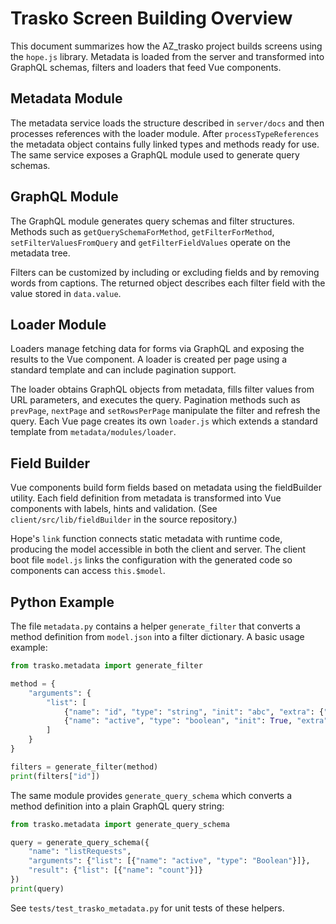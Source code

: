 # Trasko Screen Building Overview

This document summarizes how the AZ_trasko project builds screens using the
`hope.js` library.  Metadata is loaded from the server and transformed into
GraphQL schemas, filters and loaders that feed Vue components.

## Metadata Module

The metadata service loads the structure described in `server/docs` and then
processes references with the loader module.  After `processTypeReferences` the
metadata object contains fully linked types and methods ready for use.  The same
service exposes a GraphQL module used to generate query schemas.

## GraphQL Module

The GraphQL module generates query schemas and filter structures.  Methods such
as `getQuerySchemaForMethod`, `getFilterForMethod`, `setFilterValuesFromQuery`
and `getFilterFieldValues` operate on the metadata tree.

Filters can be customized by including or excluding fields and by removing words from captions. The returned object describes each filter field with the value stored in `data.value`.

## Loader Module

Loaders manage fetching data for forms via GraphQL and exposing the results to the Vue component. A loader is created per page using a standard template and can include pagination support.

The loader obtains GraphQL objects from metadata, fills filter values from URL
parameters, and executes the query. Pagination methods such as `prevPage`,
`nextPage` and `setRowsPerPage` manipulate the filter and refresh the query.
Each Vue page creates its own `loader.js` which extends a standard template from
`metadata/modules/loader`.

## Field Builder

Vue components build form fields based on metadata using the fieldBuilder utility. Each field definition from metadata is transformed into Vue components with labels, hints and validation. (See `client/src/lib/fieldBuilder` in the source repository.)

Hope's `link` function connects static metadata with runtime code, producing the model accessible in both the client and server. The client boot file `model.js` links the configuration with the generated code so components can access `this.$model`.

## Python Example

The file `metadata.py` contains a helper `generate_filter` that converts a method definition from `model.json` into a filter dictionary. A basic usage example:

```python
from trasko.metadata import generate_filter

method = {
    "arguments": {
        "list": [
            {"name": "id", "type": "string", "init": "abc", "extra": {"label": "ID"}},
            {"name": "active", "type": "boolean", "init": True, "extra": {"label": "Active"}},
        ]
    }
}

filters = generate_filter(method)
print(filters["id"])
```

The same module provides `generate_query_schema` which converts a method
definition into a plain GraphQL query string:

```python
from trasko.metadata import generate_query_schema

query = generate_query_schema({
    "name": "listRequests",
    "arguments": {"list": [{"name": "active", "type": "Boolean"}]},
    "result": {"list": [{"name": "count"}]}
})
print(query)
```

See `tests/test_trasko_metadata.py` for unit tests of these helpers.
